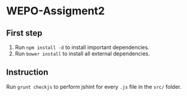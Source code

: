 # WEPO-Assigment2

## First step
1. Run `npm install -d` to install important dependencies.
2. Run `bower install` to install all external dependencies.


## Instruction

Run `grunt checkjs` to perform jshint for every `.js` file in the `src/` folder.